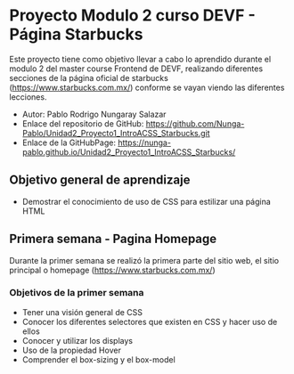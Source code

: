# Proyecto Modulo 2 curso DEVF - Página Starbucks

Este proyecto tiene como objetivo llevar a cabo lo aprendido durante el modulo 2  del master course Frontend de DEVF, realizando diferentes secciones de la página oficial de starbucks (https://www.starbucks.com.mx/) conforme
se vayan viendo las diferentes lecciones.

- Autor: Pablo Rodrigo Nungaray Salazar
- Enlace del repositorio de GitHub: https://github.com/Nunga-Pablo/Unidad2_Proyecto1_IntroACSS_Starbucks.git
- Enlace de la GitHubPage: https://nunga-pablo.github.io/Unidad2_Proyecto1_IntroACSS_Starbucks/

## Objetivo general de aprendizaje

- Demostrar el conocimiento de uso de CSS para estilizar una página HTML

## Primera semana - Pagina Homepage

Durante la primer semana se realizó la primera parte del sitio web, el sitio principal o homepage (https://www.starbucks.com.mx/)

### Objetivos de la primer semana

- Tener una visión general de CSS
- Conocer los diferentes selectores que existen en CSS y hacer uso de ellos
- Conocer y utilizar los displays
- Uso de la propiedad Hover
- Comprender el box-sizing y el box-model
